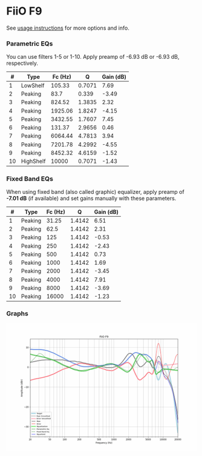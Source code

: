 # FiiO F9
See [usage instructions](https://github.com/jaakkopasanen/AutoEq#usage) for more options and info.

### Parametric EQs
You can use filters 1-5 or 1-10. Apply preamp of -6.93 dB or -6.93 dB, respectively.

|   # | Type      |   Fc (Hz) |      Q |   Gain (dB) |
|-----|-----------|-----------|--------|-------------|
|   1 | LowShelf  |    105.33 | 0.7071 |        7.69 |
|   2 | Peaking   |     83.7  | 0.339  |       -3.49 |
|   3 | Peaking   |    824.52 | 1.3835 |        2.32 |
|   4 | Peaking   |   1925.06 | 1.8247 |       -4.15 |
|   5 | Peaking   |   3432.55 | 1.7607 |        7.45 |
|   6 | Peaking   |    131.37 | 2.9656 |        0.46 |
|   7 | Peaking   |   6064.44 | 4.7813 |        3.94 |
|   8 | Peaking   |   7201.78 | 4.2992 |       -4.55 |
|   9 | Peaking   |   8452.32 | 4.6159 |       -1.52 |
|  10 | HighShelf |  10000    | 0.7071 |       -1.43 |

### Fixed Band EQs
When using fixed band (also called graphic) equalizer, apply preamp of **-7.01 dB** (if available) and set gains manually with these parameters.

|   # | Type    |   Fc (Hz) |      Q |   Gain (dB) |
|-----|---------|-----------|--------|-------------|
|   1 | Peaking |     31.25 | 1.4142 |        6.51 |
|   2 | Peaking |     62.5  | 1.4142 |        2.31 |
|   3 | Peaking |    125    | 1.4142 |       -0.53 |
|   4 | Peaking |    250    | 1.4142 |       -2.43 |
|   5 | Peaking |    500    | 1.4142 |        0.73 |
|   6 | Peaking |   1000    | 1.4142 |        1.69 |
|   7 | Peaking |   2000    | 1.4142 |       -3.45 |
|   8 | Peaking |   4000    | 1.4142 |        7.91 |
|   9 | Peaking |   8000    | 1.4142 |       -3.69 |
|  10 | Peaking |  16000    | 1.4142 |       -1.23 |

### Graphs
![](./FiiO%20F9.png)
